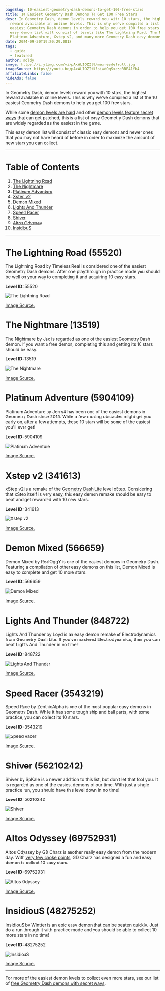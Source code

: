 ```yaml
---
pageSlug: 10-easiest-geometry-dash-demons-to-get-100-free-stars
title: 10 Easiest Geometry Dash Demons To Get 100 Free Stars
desc: In Geometry Dash, demon levels reward you with 10 stars, the highest
  reward available in online levels. This is why we've compiled a list of the 10
  easiest Geometry Dash demons in order to help you get 100 free stars. This
  easy demon list will consist of levels like The Lightning Road, The Nightmare,
  Platinum Adventure, Xstep v2, and many more Geometry Dash easy demons!
date: 2024-09-30T19:20:29.001Z
tags:
  - guide
  - featured
author: moldy
image: https://i.ytimg.com/vi/pAxWLIOZItU/maxresdefault.jpg
imageSource: https://youtu.be/pAxWLIOZItU?si=dOqSxczcRBF41Yb4
affiliateLinks: false
hideAds: false
---
```

In Geometry Dash, demon levels reward you with 10 stars, the highest reward available in online levels. This is why we've compiled a list of the 10 easiest Geometry Dash demons to help you get 100 free stars.

While some [demon levels are hard](/posts/geometry-dash-demon-list-where-to-find-the-hardest-demons/) and other [demon levels feature secret ways](/posts/geometry-dash-5-secret-way-free-demons/) that can get patched, this is a list of easy Geometry Dash demons that are widely regarded as the easiest in the game.

This easy demon list will consist of classic easy demons and newer ones that you may not have heard of before in order to maximize the amount of new stars you can collect.

---

# Table of Contents

1. [The Lightning Road](#the-lightning-road-(55520))
2. [The Nightmare](#the-nightmare-(13519))
3. [Platinum Adventure](#platinum-adventure-(5904109))
4. [Xstep v2](#xstep-v2-(341613))
5. [Demon Mixed](#demon-mixed-(566659))
6. [Lights And Thunder](#lights-and-thunder-(848722))
7. [Speed Racer](#speed-racer-(3543219))
8. [Shiver](#shiver-(56210242))
9. [Altos Odyssey](#altos-odyssey-(69752931))
10. [InsidiouS](#insidious-(48275252))

---

# The Lightning Road (55520)

The Lightning Road by Timeless Real is considered one of the easiest Geometry Dash demons. After one playthrough in practice mode you should be well on your way to completing it and acquiring 10 easy stars.

**Level ID:** 55520

![The Lightning Road](https://i.ytimg.com/vi/smwunc7UiHk/maxresdefault.jpg)

[Image Source.](https://youtu.be/smwunc7UiHk?si=nhVZDmy_UmqNQ0tF)

# The Nightmare (13519)

The Nightmare by Jax is regarded as one of the easiest Geometry Dash demon. If you want a free demon, completing this and getting its 10 stars should be easy.

**Level ID:** 13519

![The Nightmare](https://pm1.aminoapps.com/7170/9fb602da968f8c6f6a23494e4ae06850f0291ce6r1-1920-1080v2_hq.jpg)

[Image Source.](https://aminoapps.com/c/geometry-dash/page/blog/the-nightmare-review-parody/ZD27_EXCBuQLD52K4qplKbm1XkW56ZPQXv)

# Platinum Adventure (5904109)

Platinum Adventure by Jerry4 has been one of the easiest demons in Geometry Dash since 2015. While a few moving obstacles might get you early on, after a few attempts, these 10 stars will be some of the easiest you'll ever get!

**Level ID:** 5904109

![Platinum Adventure](https://i.ytimg.com/vi/DWGGjNnU5CA/maxresdefault.jpg)

[Image Source.](https://youtu.be/DWGGjNnU5CA?si=FR-26_Gj04sCZ9-k)

# Xstep v2 (341613)

xStep v2 is a remake of the [Geometry Dash Lite](/posts/how-to-play-geometry-dash-lite-meltdown-world-subzero-for-free/) level xStep. Considering that xStep itself is very easy, this easy demon remake should be easy to beat and get rewarded with 10 new stars.

**Level ID:** 341613

![Xstep v2](https://i.ytimg.com/vi/FJ_YIYtu_ZI/maxresdefault.jpg)

[Image Source.](https://youtu.be/FJ_YIYtu_ZI?si=qg_xrhJ_kEpeMik8)

# Demon Mixed (566659)

Demon Mixed by RealOggY is one of the easiest demons in Geometry Dash. Featuring a compilation of other easy demons on this list, Demon Mixed is easy to complete and get 10 more stars.

**Level ID:** 566659

![Demon Mixed](https://i.ytimg.com/vi/EcdsFejldXQ/maxresdefault.jpg)

[Image Source.](https://youtu.be/EcdsFejldXQ?si=Lwn28i1hACLAVOsP)

# Lights And Thunder (848722)

Lights And Thunder by Loyd is an easy demon remake of Electrodynamics from Geometry Dash Lite. If you've mastered Electrodynamics, then you can beat Lights And Thunder in no time!

**Level ID:** 848722

![Lights And Thunder](https://i.imgur.com/6kN6zou.jpeg)

[Image Source.](https://imgur.com/a/lights-thunder-geometry-dash-level-3sc5HYN)

# Speed Racer (3543219)

Speed Race by ZenthicAlpha is one of the most popular easy demons in Geometry Dash. While it has some tough ship and ball parts, with some practice, you can collect its 10 stars.

**Level ID:** 3543219

![Speed Racer](https://external-preview.redd.it/speed-racer-100-on-mobile-speed-changes-make-me-cry-v0-bHdhY2JmZWVjbTliMb_tP70ng4JFtyg5PCO86srjxm_dd21_vIgNwANJbuvk.png?format=pjpg&auto=webp&s=a85ff28e6c9bf14f2671d207a3692140b025d9cc)

[Image Source.](https://www.reddit.com/r/geometrydash/comments/14ozmn4/speed_racer_100_on_mobile_speed_changes_make_me/)

# Shiver (56210242)

Shiver by SpKale is a newer addition to this list, but don't let that fool you. It is regarded as one of the easiest demons of our time. With just a single practice run, you should have this level down in no time!

**Level ID:** 56210242

![Shiver](https://external-preview.redd.it/shiver-by-spkale-100-and-idk-why-this-was-rated-as-a-demon-v0-aG12NHBqejk2bDdiMVW_F3Vrv9TBR6SVCq46z41Ct1qb3DoXG97y49YMPw9W.png?format=pjpg&auto=webp&s=41bd269362bc73c635a6827f0541d9ee42137838)

[Image Source.](https://www.reddit.com/r/geometrydash/comments/14g694u/shiver_by_spkale_100_and_idk_why_this_was_rated/)

# Altos Odyssey (69752931)

Altos Odyssey by GD Charz is another really easy demon from the modern day. With [very few choke points](/posts/5-free-demons/), GD Charz has designed a fun and easy demon to collect 10 easy stars.

**Level ID:** 69752931

![Altos Odyssey](https://i.imgur.com/5yQISWh.jpeg)

[Image Source.](https://imgur.com/5yQISWh)

# InsidiouS (48275252)

InsidiouS by Wintter is an epic easy demon that can be beaten quickly. Just do a run through it with practice mode and you should be able to collect 10 more stars in no time!

**Level ID:** 48275252

![InsidiouS](https://i.imgur.com/46sE1k8.jpeg)

[Image Source.](https://imgur.com/46sE1k8)

---

For more of the easiest demon levels to collect even more stars, see our list of [free Geometry Dash demons with secret ways](/posts/geometry-dash-5-secret-way-free-demons/).